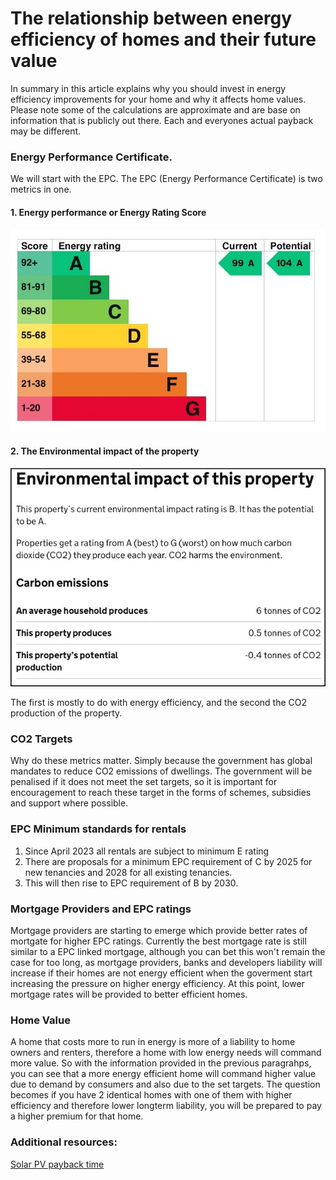 # The relationship between energy efficiency of homes and their future value
In summary in this article explains why you should invest in energy efficiency improvements for your home and why it affects home values. Please note some of the calculations are approximate and are base on information that is publicly out there. Each and everyones actual payback may be different.

### Energy Performance Certificate.


We will start with the EPC. The EPC (Energy Performance Certificate) is two metrics in one.

#### 1. Energy performance or Energy Rating Score</li>



![image](https://raw.githubusercontent.com/jkanbi/ARatedWP/main/IMAGES/epc-energy-rating.jpg)
#### 2. The Environmental impact of the property</span>


![image](https://raw.githubusercontent.com/jkanbi/ARatedWP/main/IMAGES/epc-environmental-impact.jpg)

The first is mostly to do with energy efficiency, and the second the CO2 production of the property.

### CO2 Targets
Why do these metrics matter. Simply because the government has global mandates to reduce CO2 emissions of dwellings. The government will be penalised if it does not meet the set targets, so it is important for encouragement to reach these target in the forms of schemes, subsidies and support where possible.

### EPC Minimum standards for rentals

1. Since April 2023 all rentals are subject to minimum E rating
2. There are proposals for a minimum EPC requirement of C by 2025 for new tenancies and 2028 for 	all existing tenancies.
3. This will then rise to EPC requirement of B by 2030.

### Mortgage Providers and EPC ratings
Mortgage providers are starting to emerge which provide better rates of mortgate for higher EPC ratings. Currently the best mortgage rate is still similar to a EPC linked mortgage, although you can bet this won't remain the case for too long, as mortgage providers, banks and developers liability will increase if their homes are not energy efficient when the goverment start increasing the pressure on higher energy efficiency. At this point, lower mortgage rates will be provided to better efficient homes.

### Home Value
A home that costs more to run in energy is more of a liability to home owners and renters, therefore a home with low energy needs will command more value. So with the information provided in the previous paragrahps, you can see that a more energy efficient home will command higher value due to demand by consumers and also due to the set targets. The question becomes if you have 2 identical homes with one of them with higher efficiency and therefore lower longterm liability, you will be prepared to pay a higher premium for that home.


### Additional resources:


[Solar PV payback time](https://arated.com/solar-pv-payback-time/)
